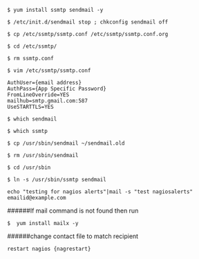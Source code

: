 ```
$ yum install ssmtp sendmail -y
```

```
$ /etc/init.d/sendmail stop ; chkconfig sendmail off
```

```
$ cp /etc/ssmtp/ssmtp.conf /etc/ssmtp/ssmtp.conf.org
```

```
$ cd /etc/ssmtp/
```

```
$ rm ssmtp.conf
```

```
$ vim /etc/ssmtp/ssmtp.conf
```

```
AuthUser={email address}
AuthPass={App Specific Password}
FromLineOverride=YES
mailhub=smtp.gmail.com:587
UseSTARTTLS=YES
```

```
$ which sendmail
```

```
$ which ssmtp
```

```
$ cp /usr/sbin/sendmail ~/sendmail.old
```

```
$ rm /usr/sbin/sendmail
```

```
$ cd /usr/sbin
```

```
$ ln -s /usr/sbin/ssmtp sendmail
```

```
echo "testing for nagios alerts"|mail -s "test nagiosalerts" emailid@example.com
```


######If mail command is not found then run 

```
$  yum install mailx -y 
```

######change contact file to match recipient 

```restart nagios {nagrestart}```
